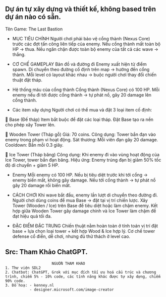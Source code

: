 Dự án tự xây dựng và thiết kế, không based trên dự án nào có sẵn.
------------------------------------------------------------------------------------------------------
Tên Game: The Last Bastion

- MỤC TIÊU CHÍNH
Người chơi phải bảo vệ cổng thành (Nexus Core) trước các đợt tấn công liên tiếp của enemy.
Nếu cổng thành mất toàn bộ HP → thua.
Nếu ngăn chặn được toàn bộ enemy của tất cả các wave → thắng.

- CƠ CHẾ GAMEPLAY
Bản đồ và đường đi
Enemy xuất hiện từ điểm spawn.
Di chuyển theo đường cố định trên map → hướng đến cổng thành.
Mỗi level có layout khác nhau → buộc người chơi thay đổi chiến thuật đặt tháp.

- Hệ thống máu của cổng thành
Cổng thành (Nexus Core) có 100 HP.
Mỗi enemy nếu đi tới được cổng thành → tự phát nổ, gây 20 damage lên cổng thành.

- Các item xây dựng
Người chơi có thể mua và đặt 3 loại item cố định:

🔷 Base (Đế tháp)
Item bắt buộc để đặt các loại tháp.
Đặt Base tạo ra nền cho phép xây Tower lên.

🔷 Wooden Tower (Tháp gỗ)
Giá: 70 coins.
Công dụng: Tower bắn đạn vào enemy trong phạm vi hoạt động.
Sát thương: Mỗi viên đạn gây 20 damage.
Cooldown: Bắn mỗi 0.3 giây.

🔷 Ice Tower (Tháp băng)
Công dụng: Khi enemy đi vào vùng hoạt động của Ice Tower, tower bắn đạn băng.
Hiệu ứng: Enemy trúng đạn bị giảm 50% tốc độ di chuyển + giảm 5 HP.

- Enemy
Mỗi enemy có 100 HP.
Nếu bị tiêu diệt trước khi tới cổng → enemy biến mất, không gây damage.
Nếu tới cổng thành → tự phát nổ gây 20 damage rồi biến mất.

- CÁCH CHƠI
Khi wave bắt đầu, enemy lần lượt di chuyển theo đường đi.
Người chơi dùng coins để mua Base → đặt tại vị trí chiến lược.
Xây Tower (Wooden / Ice) trên Base để tiêu diệt hoặc làm chậm enemy.
Kết hợp giữa Wooden Tower gây damage chính và Ice Tower làm chậm để đạt hiệu quả tối đa.

- ĐẶC ĐIỂM ĐẶC TRƯNG
Chiến thuật nằm hoàn toàn ở tính toán vị trí đặt base + lựa chọn loại tower + kết hợp Wood & Ice hợp lý.
Cơ chế tower defense cổ điển, dễ chơi, nhưng đủ thử thách ở level cao.

Src: Tham Khảo ChatGPT.
------------------------------------------------------------------------------------------------------

                         NGUỒN THAM KHẢO
    1. Thư viện SDL2
    2. Chatbot: ChatGPT, Grok với mục đích tối ưu hoá cấu trúc và chương trình, chiếm 5% - 10% code, các tính năng khác được tự xây dựng, chiếm 90% code.
    3. Đồ hoạ: - kenney.nl
               - designer.microsoft.com/image-creator 
    

       
